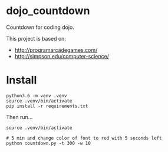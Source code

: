 # dojo_countdown

Countdown for coding dojo.

This project is based on:

- http://programarcadegames.com/
- http://simpson.edu/computer-science/

# Install

```
python3.6 -m venv .venv
source .venv/bin/activate
pip install -r requirements.txt
```

Then run...

```
source .venv/bin/activate

# 5 min and change color of font to red with 5 seconds left
python countdown.py -t 300 -w 10
```
